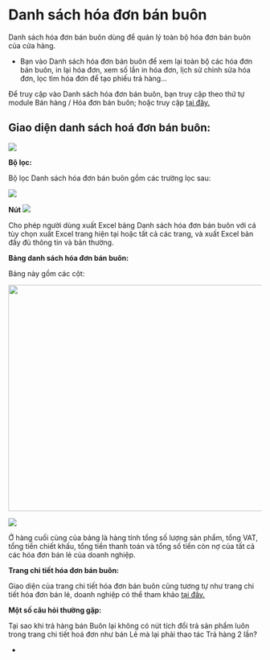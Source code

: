 # Danh sách hóa đơn bán buôn

Danh sách hóa đơn bán buôn dùng để quản lý toàn bộ hóa đơn bán buôn của cửa hàng.

- Bạn vào Danh sách hóa đơn bán buôn để xem lại toàn bộ các hóa đơn bán buôn, in lại hóa đơn, xem số lần in hóa đơn, lịch sử chỉnh sửa hóa đơn, lọc tìm hóa đơn để tạo phiếu trả hàng...

Để truy cập vào Danh sách hóa đơn bán buôn, bạn truy cập theo thứ tự module Bán hàng / Hóa đơn bán buôn; hoặc truy cập [tại đây.](https://nhanh.vn/pos/bill/wholesale)

## Giao diện danh sách hoá đơn bán buôn:


![](https://raw.githubusercontent.com/hieunguyenduc-nhanh/manual/patch-4/docs/ban-hang/img/Danh-sach-hoa-don-ban-buon.jpg.png)


**Bộ lọc:**

Bộ lọc Danh sách hóa đơn bán buôn gồm các trường lọc sau:


![](https://raw.githubusercontent.com/hieunguyenduc-nhanh/manual/patch-4/docs/ban-hang/img/bo-loc-ban-buon.png)


**Nút** ![](https://raw.githubusercontent.com/hieunguyenduc-nhanh/manual/patch-4/docs/ban-hang/img/Thao-tac-ban-buon.png)


Cho phép người dùng xuất Excel bảng Danh sách hóa đơn bán buôn với cá tùy chọn xuất Excel trang hiện tại hoặc tất cả các trang, và xuất Excel bản đầy đủ thông tin và bản thường.

**Bảng danh sách hóa đơn bán buôn:**

Bảng này gồm các cột:


<img src="https://raw.githubusercontent.com/nhanhapi/manual/master/docs/ban-hang/img/danh-sach.gif" width="900" height="450" />



![](https://raw.githubusercontent.com/nhanhapi/manual/master/docs/ban-hang/img/danh-sach.gif)


 Ở hàng cuối cùng của bảng là hàng tính tổng số lượng sản phẩm, tổng VAT, tổng tiền chiết khấu, tổng tiền thanh toán và tổng số tiền     còn nợ của tất cả các hóa đơn bán lẻ của doanh nghiệp.

**Trang chi tiết hóa đơn bán buôn:**

Giao diện của trang chi tiết hóa đơn bán buôn cũng tương tự như trang chi tiết hóa đơn bán lẻ, doanh nghiệp có thể tham khảo [tại đây.](https://nhanh.vn/pos/bill/wholesale)

**Một số câu hỏi thường gặp:** 

Tại sao khi trả hàng bán Buôn lại không có nút tích đổi trả sản phẩm luôn trong trang chi tiết hoá đơn như bán Lẻ mà lại phải thao tác Trả hàng 2 lần?

- 
